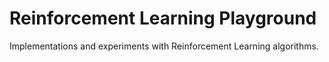 # Reinforcement Learning Playground

Implementations and experiments with Reinforcement Learning algorithms.
